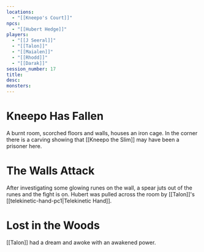 ```yaml
---
locations:
  - "[[Kneepo's Court]]"
npcs:
  - "[[Hubert Hedge]]"
players:
  - "[[J Seeral]]"
  - "[[Talon]]"
  - "[[Maialen]]"
  - "[[Rhodd]]"
  - "[[Darak]]"
session_number: 17
title: 
desc: 
monsters:
---
```

# Kneepo Has Fallen
A burnt room, scorched floors and walls, houses an iron cage.  In the corner there is a carving showing that [[Kneepo the Slim]] may have been a prisoner here.

# The Walls Attack
After investigating some glowing runes on the wall, a spear juts out of the runes and the fight is on.  Hubert was pulled across the room by [[Talon]]'s [[telekinetic-hand-pc1|Telekinetic Hand]].

# Lost in the Woods
[[Talon]] had a dream and awoke with an awakened power.
